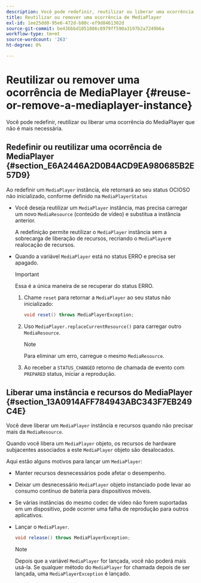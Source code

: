 ```yaml
---
description: Você pode redefinir, reutilizar ou liberar uma ocorrência do MediaPlayer que não é mais necessária.
title: Reutilizar ou remover uma ocorrência de MediaPlayer
exl-id: 1ee25dd0-95e6-472d-b80c-ef9d8461302d
source-git-commit: be43bbbd1051886c8979ff590a3197b2a7249b6a
workflow-type: tm+mt
source-wordcount: '263'
ht-degree: 0%

---
```


# Reutilizar ou remover uma ocorrência de MediaPlayer {#reuse-or-remove-a-mediaplayer-instance}

Você pode redefinir, reutilizar ou liberar uma ocorrência do MediaPlayer que não é mais necessária.

## Redefinir ou reutilizar uma ocorrência de MediaPlayer {#section_E6A2446A2D0B4ACD9EA980685B2E57D9}

Ao redefinir um `MediaPlayer` instância, ele retornará ao seu status OCIOSO não inicializado, conforme definido na `MediaPlayerStatus`

* Você deseja reutilizar um `MediaPlayer` instância, mas precisa carregar um novo `MediaResource` (conteúdo de vídeo) e substitua a instância anterior.

   A redefinição permite reutilizar o `MediaPlayer` instância sem a sobrecarga de liberação de recursos, recriando o `MediaPlayer`e realocação de recursos.

* Quando a variável `MediaPlayer` está no status ERRO e precisa ser apagado.

   >[!IMPORTANT]
   >
   >Essa é a única maneira de se recuperar do status ERRO.

   1. Chame `reset` para retornar a `MediaPlayer` ao seu status não inicializado:

      ```java
      void reset() throws MediaPlayerException; 
      ```

   1. Uso `MediaPlayer.replaceCurrentResource()` para carregar outro `MediaResource`.

      >[!NOTE]
      >
      >Para eliminar um erro, carregue o mesmo `MediaResource`.

   1. Ao receber a `STATUS_CHANGED` retorno de chamada de evento com `PREPARED` status, iniciar a reprodução.

## Liberar uma instância e recursos do MediaPlayer {#section_13A0914AFF784943ABC343F7EB249C4E}

Você deve liberar um `MediaPlayer` instância e recursos quando não precisar mais da `MediaResource`.

Quando você libera um `MediaPlayer` objeto, os recursos de hardware subjacentes associados a este `MediaPlayer` objeto são desalocados.

Aqui estão alguns motivos para lançar um `MediaPlayer`:

* Manter recursos desnecessários pode afetar o desempenho.
* Deixar um desnecessário `MediaPlayer` objeto instanciado pode levar ao consumo contínuo de bateria para dispositivos móveis.
* Se várias instâncias do mesmo codec de vídeo não forem suportadas em um dispositivo, pode ocorrer uma falha de reprodução para outros aplicativos.

* Lançar o `MediaPlayer`.

   ```java
   void release() throws MediaPlayerException;
   ```

   >[!NOTE]
   >
   >Depois que a variável `MediaPlayer` for lançada, você não poderá mais usá-la. Se qualquer método do `MediaPlayer` for chamada depois de ser lançada, uma `MediaPlayerException` é lançado.
